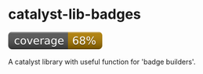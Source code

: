 # catalyst-lib-badges
[![coverage: 68%](./.readme-assets/coverage.svg)](https://github.com/liquid-labs/catalyst-lib-badges/pulls)

A catalyst library with useful function for 'badge builders'.
